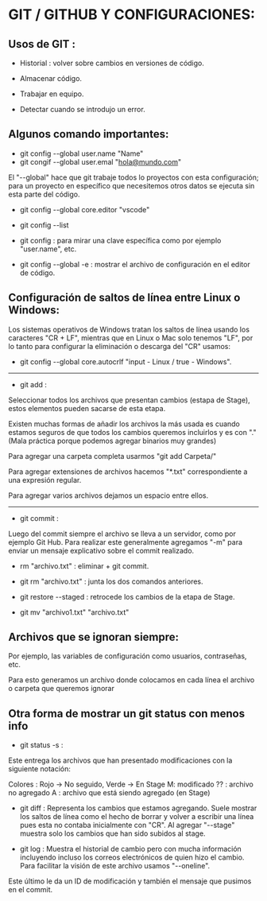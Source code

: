 # GIT / GITHUB Y CONFIGURACIONES:

## Usos de GIT :

- Historial : volver sobre cambios en versiones de código.

- Almacenar código.

- Trabajar en equipo.

- Detectar cuando se introdujo un error.

## Algunos comando importantes:

- git config --global user.name "Name"
- git congif --global user.emal "hola@mundo.com"

El "--global" hace que git trabaje todos lo proyectos con esta configuración; para un proyecto en específico que necesitemos otros datos se ejecuta sin esta parte del código.

- git config --global core.editor "vscode"

- git config --list

- git config <key> : para mirar una clave específica como por ejemplo "user.name", etc.

- git config --global -e : mostrar el archivo de configuración en el editor de código.

## Configuración de saltos de línea entre Linux o Windows:

Los sistemas operativos de Windows tratan los saltos de línea usando los caracteres "CR + LF", mientras que en Linux o Mac solo tenemos "LF", por lo tanto para configurar la eliminación o descarga del "CR" usamos:

- git config --global core.autocrlf "input - Linux / true - Windows".
_________________________________________

- git add : 

Seleccionar todos los archivos que presentan cambios (estapa de Stage), estos elementos pueden sacarse de esta etapa.

Existen muchas formas de añadir los archivos la más usada es cuando estamos seguros de que todos los cambios queremos incluirlos y es con "." (Mala práctica porque podemos agregar binarios muy grandes)

Para agregar una carpeta completa usarmos "git add Carpeta/"

Para agregar extensiones de archivos hacemos "*.txt" correspondiente a una expresión regular.

Para agregar varios archivos dejamos un espacio entre ellos.
____________________________________________

- git commit : 

Luego del commit siempre el archivo se lleva a un servidor, como por ejemplo Git Hub. Para realizar este generalmente agregamos "-m" para enviar un mensaje explicativo sobre el commit realizado.

- rm "archivo.txt" : eliminar + git commit.
- git rm "archivo.txt" : junta los dos comandos anteriores.

- git restore --staged <file> : retrocede los cambios de la etapa de Stage.

- git mv "archivo1.txt" "archivo.txt"

## Archivos que se ignoran siempre:

Por ejemplo, las variables de configuración como usuarios, contraseñas, etc.

Para esto generamos un archivo donde colocamos en cada línea el archivo o carpeta que queremos ignorar

## Otra forma de mostrar un git status con menos info

- git status -s : 

Este entrega los archivos que han presentado modificaciones con la siguiente notación:

Colores : Rojo -> No seguido, Verde -> En Stage
M: modificado 
?? : archivo no agregado
A : archivo que está siendo agregado (en Stage)

- git diff : Representa los cambios que estamos agregando. Suele mostrar los saltos de línea como el hecho de borrar y volver a escribir una línea pues esta no contaba inicialmente con "CR". Al agregar "--stage" muestra solo los cambios que han sido subidos al stage.

- git log : Muestra el historial de cambio pero con mucha información incluyendo incluso los correos electrónicos de quien hizo el cambio. Para facilitar la visión de este archivo usamos "--oneline".

Este último le da un ID de modificación y también el mensaje que pusimos en el commit.

